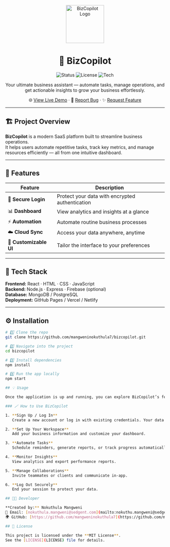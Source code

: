 <p align="center">
  <img src="https://cdn-icons-png.flaticon.com/512/906/906324.png" alt="BizCopilot Logo" width="120" />
</p>

<h1 align="center">🚀 BizCopilot</h1>

<p align="center">
  <img alt="Status" src="https://img.shields.io/badge/Status-Active-brightgreen" />
  <img alt="License" src="https://img.shields.io/badge/License-MIT-blue" />
  <img alt="Tech" src="https://img.shields.io/badge/Built%20With-React-orange" />
</p>

<p align="center">
  Your ultimate business assistant — automate tasks, manage operations, and get actionable insights to grow your business effortlessly.
</p>

<p align="center">
  🌐 <a href="https://mangweninokuthula7.github.io/bizcopilot/">View Live Demo</a> · 🐞 <a href="https://github.com/mangweninokuthula7/bizcopilot/issues">Report Bug</a> · ✨ <a href="https://github.com/mangweninokuthula7/bizcopilot/pulls">Request Feature</a>
</p>

---

## 🏗️ Project Overview
**BizCopilot** is a modern SaaS platform built to streamline business operations.  
It helps users automate repetitive tasks, track key metrics, and manage resources efficiently — all from one intuitive dashboard.

---

## 🌟 Features

| Feature | Description |
|----------|-------------|
| 🔐 **Secure Login** | Protect your data with encrypted authentication |
| 📊 **Dashboard** | View analytics and insights at a glance |
| ⚡ **Automation** | Automate routine business processes |
| ☁️ **Cloud Sync** | Access your data anywhere, anytime |
| 🎨 **Customizable UI** | Tailor the interface to your preferences |

---

## 🧰 Tech Stack
**Frontend:** React · HTML · CSS · JavaScript  
**Backend:** Node.js · Express · Firebase (optional)  
**Database:** MongoDB / PostgreSQL  
**Deployment:** GitHub Pages / Vercel / Netlify

---

## ⚙️ Installation

```bash
# 1️⃣ Clone the repo
git clone https://github.com/mangweninokuthula7/bizcopilot.git

# 2️⃣ Navigate into the project
cd bizcopilot

# 3️⃣ Install dependencies
npm install

# 4️⃣ Run the app locally
npm start

## 💡 Usage

Once the application is up and running, you can explore BizCopilot’s features to manage and automate your business operations.

### 🪄 How to Use BizCopilot

1. **Sign Up / Log In**  
   Create a new account or log in with existing credentials. Your data is securely stored and synced across devices.

2. **Set Up Your Workspace**  
   Add your business information and customize your dashboard.

3. **Automate Tasks**  
   Schedule reminders, generate reports, or track progress automatically.

4. **Monitor Insights**  
   View analytics and export performance reports.

5. **Manage Collaborations**  
   Invite teammates or clients and communicate in-app.

6. **Log Out Securely**  
   End your session to protect your data.

## 👩‍💻 Developer

**Created by:** Nokuthula Mangweni  
📧 Email: [nokuthula.mangweni@sedgent.com](mailto:nokuthu.mangweni@sedgent.com)  
🌍 GitHub: [https://github.com/mangweninokuthula7](https://github.com/mangweninokuthula7)

## 🪪 License

This project is licensed under the **MIT License**.  
See the [LICENSE](LICENSE) file for details.
